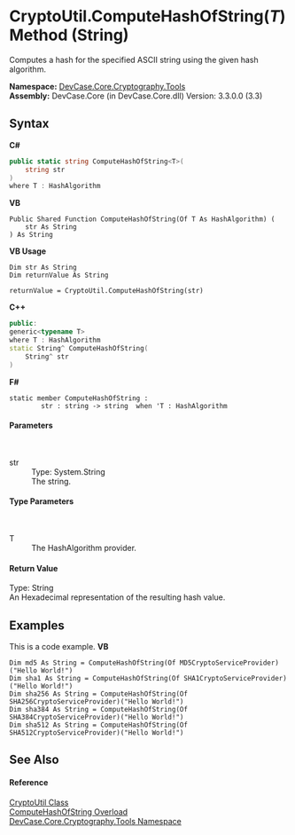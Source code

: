 # CryptoUtil.ComputeHashOfString(*T*) Method (String)
 

Computes a hash for the specified ASCII string using the given hash algorithm.

**Namespace:**&nbsp;<a href="N_DevCase_Core_Cryptography_Tools">DevCase.Core.Cryptography.Tools</a><br />**Assembly:**&nbsp;DevCase.Core (in DevCase.Core.dll) Version: 3.3.0.0 (3.3)

## Syntax

**C#**<br />
``` C#
public static string ComputeHashOfString<T>(
	string str
)
where T : HashAlgorithm

```

**VB**<br />
``` VB
Public Shared Function ComputeHashOfString(Of T As HashAlgorithm) ( 
	str As String
) As String
```

**VB Usage**<br />
``` VB Usage
Dim str As String
Dim returnValue As String

returnValue = CryptoUtil.ComputeHashOfString(str)
```

**C++**<br />
``` C++
public:
generic<typename T>
where T : HashAlgorithm
static String^ ComputeHashOfString(
	String^ str
)
```

**F#**<br />
``` F#
static member ComputeHashOfString : 
        str : string -> string  when 'T : HashAlgorithm

```


#### Parameters
&nbsp;<dl><dt>str</dt><dd>Type: System.String<br />The string.</dd></dl>

#### Type Parameters
&nbsp;<dl><dt>T</dt><dd>The HashAlgorithm provider.</dd></dl>

#### Return Value
Type: String<br />An Hexadecimal representation of the resulting hash value.

## Examples
This is a code example. 
**VB**<br />
``` VB
Dim md5 As String = ComputeHashOfString(Of MD5CryptoServiceProvider)("Hello World!")
Dim sha1 As String = ComputeHashOfString(Of SHA1CryptoServiceProvider)("Hello World!")
Dim sha256 As String = ComputeHashOfString(Of SHA256CryptoServiceProvider)("Hello World!")
Dim sha384 As String = ComputeHashOfString(Of SHA384CryptoServiceProvider)("Hello World!")
Dim sha512 As String = ComputeHashOfString(Of SHA512CryptoServiceProvider)("Hello World!")
```


## See Also


#### Reference
<a href="T_DevCase_Core_Cryptography_Tools_CryptoUtil">CryptoUtil Class</a><br /><a href="Overload_DevCase_Core_Cryptography_Tools_CryptoUtil_ComputeHashOfString">ComputeHashOfString Overload</a><br /><a href="N_DevCase_Core_Cryptography_Tools">DevCase.Core.Cryptography.Tools Namespace</a><br />